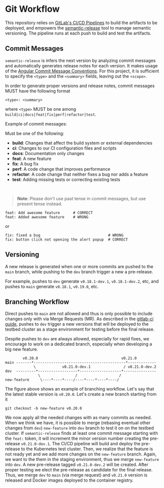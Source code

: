 # Git Workflow

This repository relies on
[GitLab's CI/CD Pipelines](https://docs.gitlab.com/ee/ci/pipelines/) to build
the artifacts to be deployed, and empowers the
[semantic-release](https://semantic-release.gitbook.io/semantic-release/) tool
to manage semantic versioning.
The pipeline runs at each push to build and test the artifacts.


## Commit Messages

`semantic-release` is infers the next version by analyzing commit
messages and automatically generates release notes for each version.
It makes usage of the
[Angular Commit Message Conventions](https://github.com/angular/angular/blob/main/CONTRIBUTING.md#-commit-message-format).
For this project, it is sufficient to specify the `<type>` and the `<summary>`
fields, leaving out the `<scope>`.

In order to generate proper versions and release notes, commit messages MUST
have the following format

```text
<type>: <summary>
```

where `<type>` MUST be one among `build|ci|docs|feat|fix|perf|refactor|test`.

Example of commit messages:

Must be one of the following:

- **build**: Changes that affect the build system or external dependencies
- **ci**: Changes to our CI configuration files and scripts 
- **docs**: Documentation only changes
- **feat**: A new feature
- **fix**: A bug fix
- **perf**: A code change that improves performance
- **refactor**: A code change that neither fixes a bug nor adds a feature
- **test**: Adding missing tests or correcting existing tests

</br>

> **Note**: Please don't use past tense in commit messages, but use present
> tense instead.

```
feat: Add awesome feature      # CORRECT
feat: Added awesome feature    # WRONG
```

or

```
fix: fixed a bug                               # WRONG
fix: button click not opening the alert popup  # CORRECT
```

## Versioning

A new release is generated when one or more commits are pushed to the `main`
branch, while pushing to the `dev` branch trigger a new a pre-release.

For example, pushes to `dev` generate `v0.18.1-dev.1`, `v0.18.1-dev.2`, etc,
and pushes to `main` generate `v0.18.1`, `v0.19.0`, etc.

## Branching Workflow

Direct pushes to `main` are not allowed and thus is only possible to
include changes only with via Merge Requests (MR). As described in the
[gitlab-ci guide](gitlab-ci.md), pushes to `dev` trigger a new versions
that will be deployed to the testbed cluster as a stage environment for testing
before the final release.

Despite pushes to `dev` are always allowed, especially for rapid
fixes, we encourage to work on a dedicated branch, especially when developing a
big new feature.

```
        v0.20.0                                      v0.21.0 
main -------*------------------------------------------*-------------
             \            v0.21.0-dev.1               / v0.21.0-dev.2
dev  ---------*------------------*-------------------*---------------   
               \                /                   /
new-feature     \----*----*----/----*----*----*----/
```

The figure above shows an example of branching workflow. Let's say that the
latest stable version is `v0.20.0`. Let's create a new branch starting
from it

```shell
git checkout -b new-feature v0.20.0
```

We now apply all the needed changes with as many commits as needed.
When we think we have, it is possible to merge (rebasing eventual other
changes from `dev`) `new-feature` into `dev` branch to test it on on the
testbed cluster.
If `semantic-release` finds at least one commit message starting with the
`feat:` token, it will increment the minor version number creating the
pre-release `v0.21.0-dev.1`.
The CI/CD pipeline will build and deploy the pre-release to the
Kubernetes test cluster.
Then, we realize that the feature is not ready yet and we add more changes on
the `new-feature` branch. Again, we want to the them in the staging environment,
thus we merge `new-feature` into `dev`. A new pre-release tagged
`v0.21.0-dev.2` will be created. After proper testing we elect the pre-release
as candidate for the final release. Thus, we merge `dev` to `main` (via merge
request) and `v0.21.0` version is released and Docker images deployed to the
container registry.
